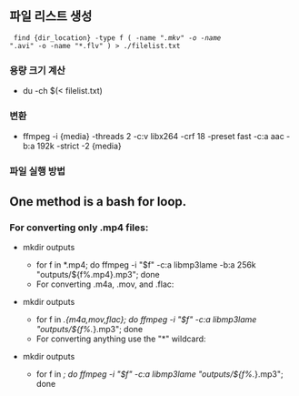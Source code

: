 
## 파일 리스트 생성
<code> find {dir_location} -type f \( -name "*.mkv" -o -name "*.avi" -o -name "*.flv" \) > ./filelist.txt </code>
### 용량 크기 계산
-  du -ch $(< filelist.txt)
### 변환
- ffmpeg -i {media} -threads 2 -c:v libx264 -crf 18 -preset fast -c:a aac -b:a 192k -strict -2 {media}

### 파일 실행 방법 

## One method is a bash for loop.


### For converting only .mp4 files:

- mkdir outputs
  - for f in *.mp4; do ffmpeg -i "$f" -c:a libmp3lame -b:a 256k "outputs/${f%.mp4}.mp3"; done
  - For converting .m4a, .mov, and .flac:

- mkdir outputs
  - for f in *.{m4a,mov,flac}; do ffmpeg -i "$f" -c:a libmp3lame "outputs/${f%.*}.mp3"; done
  - For converting anything use the "*" wildcard:

- mkdir outputs
  - for f in *; do ffmpeg -i "$f" -c:a libmp3lame "outputs/${f%.*}.mp3"; done



